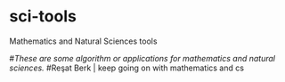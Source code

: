 # sci-tools
Mathematics and Natural Sciences tools

#*These are some algorithm or applications for mathematics and natural sciences.*
#Reşat Berk | keep going on with mathematics and cs
